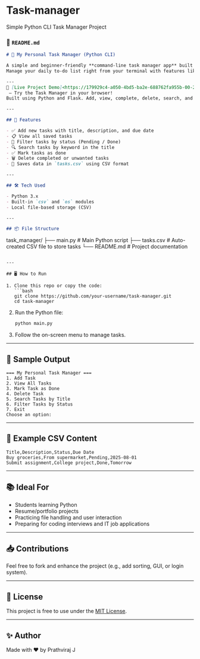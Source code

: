 # Task-manager
Simple Python CLI Task Manager Project
### 📄 `README.md`

```markdown
# 📝 My Personal Task Manager (Python CLI)

A simple and beginner-friendly **command-line task manager app** built using Python.  
Manage your daily to-do list right from your terminal with features like add, view, delete, mark as done, search, and filter.

---
🚀 [Live Project Demo]<https://179929c4-a050-4bd5-ba2e-688762fa955b-00-2jzppcmb7mp8v.kirk.replit.dev/>
 – Try the Task Manager in your browser!  
Built using Python and Flask. Add, view, complete, delete, search, and filter your tasks with ease.

---

## 🚀 Features

- ✅ Add new tasks with title, description, and due date
- 📋 View all saved tasks
- 📂 Filter tasks by status (Pending / Done)
- 🔍 Search tasks by keyword in the title
- ✅ Mark tasks as done
- 🗑️ Delete completed or unwanted tasks
- 💾 Saves data in `tasks.csv` using CSV format

---

## 🛠️ Tech Used

- Python 3.x
- Built-in `csv` and `os` modules
- Local file-based storage (CSV)

---

## 📦 File Structure

```

task\_manager/
├── main.py   # Main Python script
├── tasks.csv # Auto-created CSV                   file to store                      tasks
└── README.md # Project     documentation

````

---

## 🖥️ How to Run

1. Clone this repo or copy the code:
   ```bash
   git clone https://github.com/your-username/task-manager.git
   cd task-manager
````

2. Run the Python file:

   ```bash
   python main.py
   ```

3. Follow the on-screen menu to manage tasks.

---

## 📸 Sample Output

```
=== My Personal Task Manager ===
1. Add Task
2. View All Tasks
3. Mark Task as Done
4. Delete Task
5. Search Tasks by Title
6. Filter Tasks by Status
7. Exit
Choose an option: 
```

---

## 📌 Example CSV Content

```csv
Title,Description,Status,Due Date
Buy groceries,From supermarket,Pending,2025-08-01
Submit assignment,College project,Done,Tomorrow
```

---

## 📚 Ideal For

* Students learning Python
* Resume/portfolio projects
* Practicing file handling and user interaction
* Preparing for coding interviews and IT job applications

---

## 📥 Contributions

Feel free to fork and enhance the project (e.g., add sorting, GUI, or login system).

---

## 📄 License

This project is free to use under the [MIT License](LICENSE).

---

## ✨ Author

Made with ❤️ by Prathviraj J 
